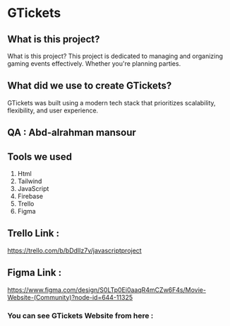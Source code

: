 # GTickets

## What is this project?
What is this project? This project is dedicated to managing and organizing gaming events effectively. Whether you're planning parties.

## What did we use to create GTickets?
GTickets was built using a modern tech stack that prioritizes scalability, flexibility, and user experience.

## QA : Abd-alrahman mansour

## Tools we used 
1. Html
2. Tailwind 
3. JavaScript
4. Firebase
5. Trello
6. Figma

## Trello Link :
https://trello.com/b/bDdlIz7v/javascriptproject

## Figma Link :
https://www.figma.com/design/S0LTp0Ei0aaqR4mCZw6F4s/Movie-Website-(Community)?node-id=644-11325

### You can see GTickets Website from here : 
